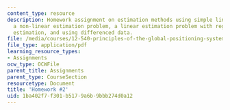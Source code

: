 ```yaml
---
content_type: resource
description: Homework assignment on estimation methods using simple linear regression,
  a non-linear estimation problem, a linear estimation problem with regular and sequential
  estimation, and using differenced data.
file: /media/courses/12-540-principles-of-the-global-positioning-system-spring-2012/1ba402f7f301b5179a6b9bbb274d0a12_MIT12_540S12_HW02.pdf
file_type: application/pdf
learning_resource_types:
- Assignments
ocw_type: OCWFile
parent_title: Assignments
parent_type: CourseSection
resourcetype: Document
title: 'Homework #2'
uid: 1ba402f7-f301-b517-9a6b-9bbb274d0a12
---
```

